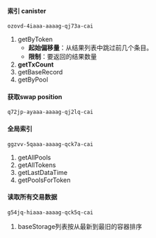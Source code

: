 
#### 索引 canister 
```
ozovd-4iaaa-aaaag-qj73a-cai
```

1. getByToken
	-  **起始偏移量**：从结果列表中跳过前几个条目。
	-  **限制**：要返回的结果数量
2.  **getTxCount**
3. getBaseRecord
4. getByPool

#### 获取swap position
```
q72jp-ayaaa-aaaag-qj2lq-cai
```


#### 全局索引

```
ggzvv-5qaaa-aaaag-qck7a-cai
```

1. getAllPools
2. getAllTokens
3. getLastDataTime
4. getPoolsForToken



#### 读取所有交易数据

```
g54jq-hiaaa-aaaag-qck5q-cai
```

1. baseStorage列表按从最新到最旧的容器排序
